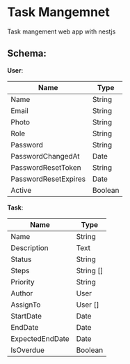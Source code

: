 # Task Mangemnet

Task mangement web app with nestjs

## Schema:

**User**:

| Name                 | Type    |
| -------------------- | ------- |
| Name                 | String  |
| Email                | String  |
| Photo                | String  |
| Role                 | String  |
| Password             | String  |
| PasswordChangedAt    | Date    |
| PasswordResetToken   | String  |
| PasswordResetExpires | Date    |
| Active               | Boolean |

**Task**:

| Name            | Type      |
| --------------- | --------- |
| Name            | String    |
| Description     | Text      |
| Status          | String    |
| Steps           | String [] |
| Priority        | String    |
| Author          | User      |
| AssignTo        | User []   |
| StartDate       | Date      |
| EndDate         | Date      |
| ExpectedEndDate | Date      |
| IsOverdue       | Boolean   |
